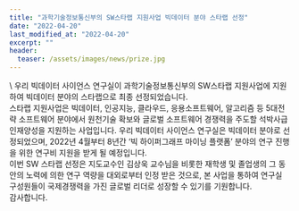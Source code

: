 ```yaml
---
title: "과학기술정보통신부의 SW스타랩 지원사업 빅데이터 분야 스타랩 선정"
date: "2022-04-20"
last_modified_at: "2022-04-20"
excerpt: ""
header:
  teaser: /assets/images/news/prize.jpg
---
```

\\
우리 빅데이터 사이언스 연구실이 과학기술정보통신부의 SW스타랩 지원사업에 지원하여 빅데이터 분야의 스타랩으로 최종 선정되었습니다.<br>스타랩 지원사업은 빅데이터, 인공지능, 클라우드, 응용소프트웨어, 알고리즘 등 5대전략 소프트웨어 분야에서 원천기술 확보와 글로벌 소프트웨어 경쟁력을 주도할 석박사급 인재양성을 지원하는 사업입니다. 우리 빅데이터 사이언스 연구실은 빅데이터 분야로 선정되었으며, 2022년 4월부터 8년간 ‘빅 하이퍼그래프 마이닝 플랫폼’ 분야의 연구 진행을 위한 연구비 지원을 받게 될 예정입니다.<br>이번 SW 스타랩 선정은 지도교수인 김상욱 교수님을 비롯한 재학생 및 졸업생의 그 동안의 노력에 의한 연구 역량을 대외로부터 인정 받은 것으로, 본 사업을 통하여 연구실 구성원들이 국제경쟁력을 가진 글로벌 리더로 성장할 수 있기를 기원합니다.<br>감사합니다.